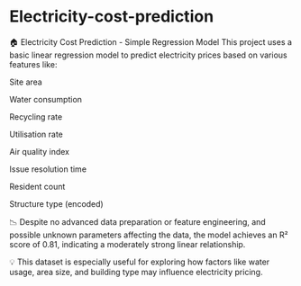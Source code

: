 # Electricity-cost-prediction

🏠 Electricity Cost Prediction - Simple Regression Model
This project uses a basic linear regression model to predict electricity prices based on various features like:

Site area

Water consumption

Recycling rate

Utilisation rate

Air quality index

Issue resolution time

Resident count

Structure type (encoded)

📉 Despite no advanced data preparation or feature engineering, and possible unknown parameters affecting the data, the model achieves an R² score of 0.81, indicating a moderately strong linear relationship.

💡 This dataset is especially useful for exploring how factors like water usage, area size, and building type may influence electricity pricing.

